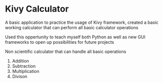 # Kivy Calculator
 A basic application to practice the usage of Kivy framework, created a basic working calculator that can perform all basic calculator operations
 
 Used this oppertunity to teach myself both Python as well as new GUI frameworks to open up possibilities for future projects
 
 
 Non scientific calculator that can handle all basic operations 
  1. Addition
  2. Subtraction
  3. Multiplication
  4. Divison


